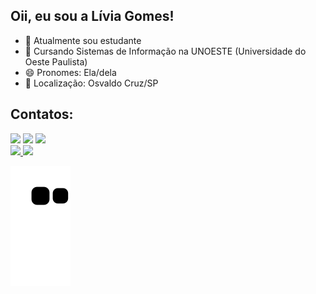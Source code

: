 ## Oii, eu sou a Lívia Gomes!

- 🔭 Atualmente sou estudante
- 🌱 Cursando Sistemas de Informação na UNOESTE (Universidade do Oeste Paulista)
- 😄 Pronomes: Ela/dela
- 📍  Localização: Osvaldo Cruz/SP

## Contatos:

<div>
<a href="https://www.instagram.com/liviagomes30/" target="_blank"><img src="https://img.shields.io/badge/-Instagram-%23E4405F?style=for-the-badge&logo=instagram&logoColor=white" target="_blank"></a>
<a href = "mailto:liviagomes30@gmail.com"><img src="https://img.shields.io/badge/Gmail-D14836?style=for-the-badge&logo=gmail&logoColor=white" target="_blank"></a>
<a href="https://www.linkedin.com/in/liviagomesdesouza/" target="_blank"><img src="https://img.shields.io/badge/-LinkedIn-%230077B5?style=for-the-badge&logo=linkedin&logoColor=white" target="_blank"></a>   
</div>

<div>
<a href="https://github.com/liviagomes30">
<img height="180em" src="https://github-readme-stats.vercel.app/api/top-langs/?username=liviagomes30&layout=compact&langs_count=7&theme=dracula"/>
<img height="180em" src="https://github-readme-stats.vercel.app/api?username=liviagomes30&show_icons=true&theme=dracula&include_all_commits=true&count_private=true"/>
</div>

![Snake animation](https://github.com/liviagomes30/liviagomes30/blob/output/github-contribution-grid-snake.svg)

